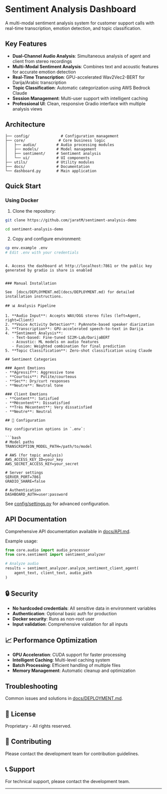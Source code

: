 # Sentiment Analysis Dashboard

A multi-modal sentiment analysis system for customer support calls with real-time transcription, emotion detection, and topic classification.

##  Key Features

- **Dual-Channel Audio Analysis**: Simultaneous analysis of agent and client from stereo recordings
- **Multi-Modal Sentiment Analysis**: Combines text and acoustic features for accurate emotion detection
- **Real-Time Transcription**: GPU-accelerated Wav2Vec2-BERT for Darija/Arabic transcription
- **Topic Classification**: Automatic categorization using AWS Bedrock Claude
- **Session Management**: Multi-user support with intelligent caching
- **Professional UI**: Clean, responsive Gradio interface with multiple analysis views

##  Architecture

```
├── config/              # Configuration management
├── core/               # Core business logic
│   ├── audio/         # Audio processing modules
│   ├── models/        # Model management
│   ├── sentiment/     # Sentiment analysis
│   └── ui/            # UI components
├── utils/             # Utility modules
├── docs/              # Documentation
└── dashboard.py       # Main application
```

## Quick Start

### Using Docker 

1. Clone the repository:
```bash
git clone https://github.com/jaratM/sentiment-analysis-demo

cd sentiment-analysis-demo
```

2. Copy and configure environment:
```bash
cp env.example .env
# Edit .env with your credentials
```


```

4. Access the dashboard at http://localhost:7861 or the public key generated by gradio is share is enabled


### Manual Installation

See  [docs/DEPLOYMENT.md](docs/DEPLOYMENT.md) for detailed installation instructions.

## 📊 Analysis Pipeline

1. **Audio Input**: Accepts WAV/OGG stereo files (left=Agent, right=Client)
2. **Voice Activity Detection**: PyAnnote-based speaker diarization
3. **Transcription**: GPU-accelerated speech-to-text in Darija
4. **Sentiment Analysis**: 
   - Text-based: Fine-tuned SI2M-Lab/DarijaBERT
   - Acoustic: ML models on audio features
   - Fusion: Weighted combination for final prediction
5. **Topic Classification**: Zero-shot classification using Claude

## Sentiment Categories

### Agent Emotions
- **Agressif**: Aggressive tone
- **Courtois**: Polite/courteous
- **Sec**: Dry/curt responses
- **Neutre**: Neutral tone

### Client Emotions
- **Content**: Satisfied
- **Mécontent**: Dissatisfied
- **Très Mécontent**: Very dissatisfied
- **Neutre**: Neutral

## 🔧 Configuration

Key configuration options in `.env`:

```bash
# Model paths
TRANSCRIPTION_MODEL_PATH=/path/to/model

# AWS (for topic analysis)
AWS_ACCESS_KEY_ID=your_key
AWS_SECRET_ACCESS_KEY=your_secret

# Server settings
SERVER_PORT=7861
GRADIO_SHARE=false 

# Authentication
DASHBOARD_AUTH=user:password
```

See [config/settings.py](config/settings.py) for advanced configuration.

## API Documentation

Comprehensive API documentation available in [docs/API.md](docs/API.md).

Example usage:
```python
from core.audio import audio_processor
from core.sentiment import sentiment_analyzer

# Analyze audio
results = sentiment_analyzer.analyze_sentiment_client_agent(
    agent_text, client_text, audio_path
)
```

## 🔒 Security

- **No hardcoded credentials**: All sensitive data in environment variables
- **Authentication**: Optional basic auth for production
- **Docker security**: Runs as non-root user
- **Input validation**: Comprehensive validation for all inputs

## 📈 Performance Optimization

- **GPU Acceleration**: CUDA support for faster processing
- **Intelligent Caching**: Multi-level caching system
- **Batch Processing**: Efficient handling of multiple files
- **Memory Management**: Automatic cleanup and optimization

##  Troubleshooting

Common issues and solutions in [docs/DEPLOYMENT.md](docs/DEPLOYMENT.md#troubleshooting).

## 📄 License

Proprietary - All rights reserved.

## 🤝 Contributing

Please contact the development team for contribution guidelines.

## 📞 Support

For technical support, please contact the development team.

---

